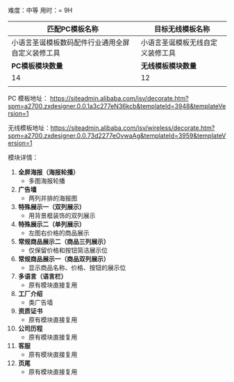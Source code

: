 难度：中等            用时：= 9H

| 匹配PC模板名称                                   | 目标无线模板名称                 |
| ------------------------------------------------ | -------------------------------- |
| 小语言圣诞模板数码配件行业通用全屏自定义装修工具 | 小语言圣诞模板无线自定义装修工具 |
| **PC模板模块数量**                               | **无线模板模块数量**             |
| 14                                               | 12                               |
|                                                  |                                  |

PC 模板地址： https://siteadmin.alibaba.com/isv/decorate.htm?spm=a2700.zxdesigner.0.0.1a3c277eN36kcb&templateId=3948&templateVersion=1

无线模板地址：https://siteadmin.alibaba.com/isv/wireless/decorate.htm?spm=a2700.zxdesigner.0.0.73d2277eOvwaAg&templateId=3959&templateVersion=1



模块详情：

1. **全屏海报（海报轮播）**
   - 多图海报轮播
2. **广告墙**
   - 两列并排的海报图
3. **特殊展示一（双列展示）**
   - 用背景框装饰的双列展示
4. **特殊展示二（单列展示）**
   - 左图右价格的商品展示
5. **常规商品展示二（商品三列展示）**
   - 仅保留价格和按钮简洁展示位
6. **常规商品展示一（商品双列展示）**
   - 显示商品名称、价格、按钮的展示位
7. **多语言（语言栏）**
   - 原有模块直接复用
8. **工厂介绍**
   - 类广告墙
9. **资质证书**
   - 原有模块直接复用
10. **公司历程**
    - 原有模块直接复用
11. **客服**
    - 原有模块直接复用
12. **页尾**
    - 原有模块直接复用

